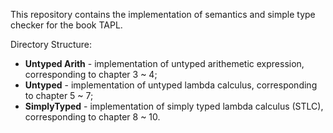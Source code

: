 
This repository contains the implementation of semantics and simple type checker for the book TAPL.

Directory Structure:
- **Untyped Arith** - implementation of untyped arithemetic expression, corresponding to chapter 3 ~ 4;
- **Untyped** - implementation of untyped lambda calculus, corresponding to chapter 5 ~ 7;
- **SimplyTyped** - implementation of simply typed lambda calculus (STLC), corresponding to chapter 8 ~ 10.